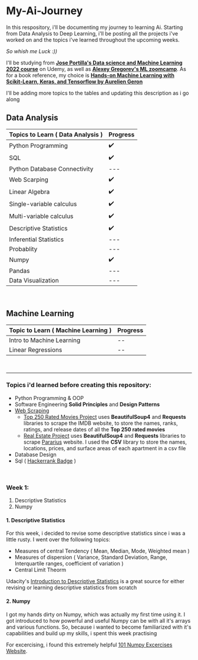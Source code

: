 # My-Ai-Journey
In this respository, i'll be documenting my journey to learning Ai. 
Starting from Data Analysis to Deep Learning, i'll be posting all the projects i've worked on and the topics i've learned throughout the upcoming weeks. 

*So whish me Luck :))*

I'll be studying from [**Jose Portilla's Data science and Machine Learning 2022 course**](https://www.udemy.com/course/python-for-machine-learning-data-science-masterclass/) on Udemy, as well as [**Alexey Gregorev's ML zoomcamp**](https://github.com/alexeygrigorev/mlbookcamp-code/tree/master/course-zoomcamp).
As for a book reference, my choice is [**Hands-on Machine Learning with Scikit-Learn, Keras, and Tensorflow by Aurelien Geron**](https://www.amazon.com/Hands-Machine-Learning-Scikit-Learn-TensorFlow/dp/1492032646)

I'll be adding more topics to the tables and updating this description as i go along

## Data Analysis
| Topics to Learn ( Data Analysis ) | Progress |                               
| --- | --- |
| Python Programming | :heavy_check_mark: |
| SQL | :heavy_check_mark: |
| Python Database Connectivity | --- |
| Web Scarping | :heavy_check_mark: |
| Linear Algebra | :heavy_check_mark: |
| Single-variable calculus | :heavy_check_mark: |
| Multi-variable calculus | :heavy_check_mark: |
| Descriptive Statistics | :heavy_check_mark: |
| Inferential Statistics | --- |
| Probablity | --- |
| Numpy | :heavy_check_mark: |
| Pandas | --- |
| Data Visualization | --- |


<br>

## Machine Learning

| Topic to Learn ( Machine Learning ) | Progress | 
| --- | --- |
| Intro to Machine Learning | -- |
| Linear Regressions | -- |

<br>
<hr/>


### Topics i'd learned before creating this repository:
- Python Programming & OOP
- Software Engineering **Solid Principles** and **Design Patterns**
- [Web Scraping](https://github.com/Mariam22-hub/My-Ai-Journey/tree/main/Web%20Scraping)
  - [Top 250 Rated Movies Project](https://github.com/Mariam22-hub/My-Ai-Journey/tree/main/Web%20Scraping/Top%20250%20rated%20movies) uses **BeautifulSoup4** and **Requests** libraries to    scrape the IMDB website, to store the names, ranks, ratings, and release dates of all the **Top 250 rated movies**
  - [Real Estate Project](https://github.com/Mariam22-hub/My-Ai-Journey/tree/main/Web%20Scraping/Real%20Estate%20housing) uses **BeautifulSoup4** and **Requests** libraries to scrape [Pararius](https://www.pararius.com/apartments/amsterdam) website. I used the **CSV** library to store the names, locations, prices, and surface areas of each apartment in a csv file 
- Database Design
- Sql ( [Hackerrank Badge](https://www.hackerrank.com/h11410120200528?badge=sql&stars=3&level=2&hr_r=1&utm_campaign=social-buttons&utm_medium=facebook&utm_source=badge_share_profile&social=linkedin&fbclid=IwAR1PupmABngD-pVdOEsAD_b06MitIic9ccaM5voIZcx2zI_ORi9Zu1eVrYs) ) 

<br>

### Week 1:
1. Descriptive Statistics
2. Numpy

#### 1. Descriptive Statistics
 For this week, i decided to revise some descriptive statistics since i was a little rusty. I went over the following topics:
- Measures of central Tendency ( Mean, Median, Mode, Weighted mean )
- Measures of dispersion ( Variance, Standard Deviation, Range, Interquartile ranges, coefficient of variation )
- Central Limit Theorm

Udacity's [Introduction to Descriptive Statistics](https://www.udacity.com/course/intro-to-descriptive-statistics--ud827) is a great source for either revising or learning descriptive statistics from scratch

#### 2. Numpy
I got my hands dirty on Numpy, which was actually my first time using it. I got introduced to how powerful and useful Numpy can be with all it's arrays and various functions. So, because i wanted to become familiarized with it's capabilities and build up my skills, i spent this week practising

For excercising, i found this extremely helpful [101 Numpy Excercises Website](https://www.machinelearningplus.com/python/101-numpy-exercises-python/).
